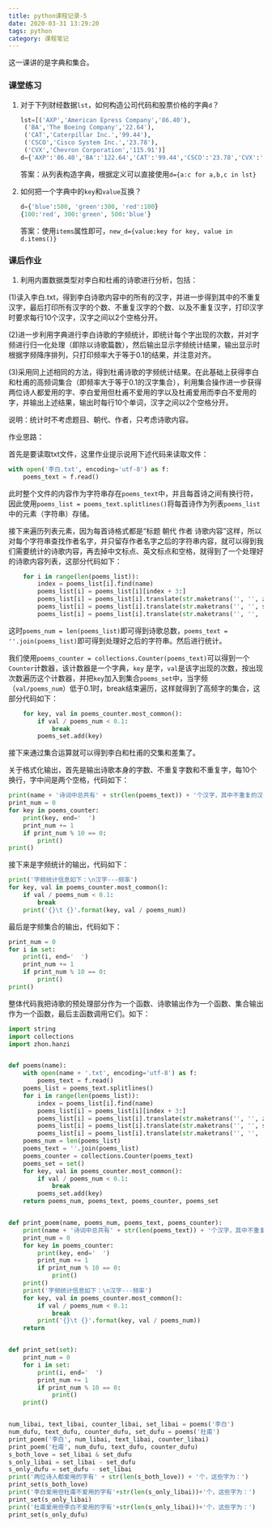 ```yaml
---
title: python课程记录-5
date: 2020-03-31 13:29:20
tags: python
category: 课程笔记
---
```

这一课讲的是字典和集合。

<!--more-->

### 课堂练习

1. 对于下列财经数据`lst`，如何构造公司代码和股票价格的字典`d`？

   ```python
   lst=[('AXP','American Epress Company','86.40'),
   	('BA','The Boeing Company','22.64'),
   	('CAT','Caterpillar Inc.','99.44'),
   	('CSCO','Cisco System Inc.','23.78'),
   	('CVX','Chevron Corporation','115.91')]
   d={'AXP':'86.40','BA':'122.64','CAT':'99.44','CSCO':'23.78','CVX':'115.91'}
   ```

   答案：从列表构造字典，根据定义可以直接使用`d={a:c for a,b,c in lst}`

2. 如何把一个字典中的`key`和`value`互换？

   ```python
   d={'blue':500, 'green':300, 'red':100}
   {100:'red', 300:'green', 500:'blue'}
   ```

   答案：使用`items`属性即可，`new_d={value:key for key, value in d.items()}`

### 课后作业

1. 利用内置数据类型对李白和杜甫的诗歌进行分析，包括：

(1)读入李白.txt，得到李白诗歌内容中的所有的汉字，并进一步得到其中的不重复汉字，最后打印所有汉字的个数、不重复汉字的个数、以及不重复汉字，打印汉字时要求每行10个汉字，汉字之间以2个空格分开。

(2)进一步利用字典进行李白诗歌的字频统计，即统计每个字出现的次数，并对字频进行归一化处理（即除以诗歌篇数），然后输出显示字频统计结果，输出显示时根据字频降序排列，只打印频率大于等于0.1的结果，并注意对齐。

(3)采用同上述相同的方法，得到杜甫诗歌的字频统计结果。在此基础上获得李白和杜甫的高频词集合（即频率大于等于0.1的汉字集合），利用集合操作进一步获得两位诗人都爱用的字、李白爱用但杜甫不爱用的字以及杜甫爱用而李白不爱用的字，并输出上述结果，输出时每行10个单词，汉字之间以2个空格分开。

说明：统计时不考虑题目、朝代、作者，只考虑诗歌内容。

作业思路：

首先是要读取txt文件，这里作业提示说用下述代码来读取文件：

```python
with open('李白.txt', encoding='utf-8') as f:
    poems_text = f.read()
```

此时整个文件的内容作为字符串存在`poems_text`中，并且每首诗之间有换行符，因此使用`poems_list = poems_text.splitlines()`将每首诗作为列表`poems_list`中的元素（字符串）存储。

接下来遍历列表元素，因为每首诗格式都是“标题 朝代 作者 诗歌内容”这样，所以对每个字符串查找作者名字，并只留存作者名字之后的字符串内容，就可以得到我们需要统计的诗歌内容，再去掉中文标点、英文标点和空格，就得到了一个处理好的诗歌内容列表，这部分代码如下：

```python
    for i in range(len(poems_list)):
        index = poems_list[i].find(name)
        poems_list[i] = poems_list[i][index + 3:]
        poems_list[i] = poems_list[i].translate(str.maketrans('', '', zhon.hanzi.punctuation))
        poems_list[i] = poems_list[i].translate(str.maketrans('', '', string.punctuation))
        poems_list[i] = poems_list[i].translate(str.maketrans('', '', ' '))
```

这时`poems_num = len(poems_list)`即可得到诗歌总数，`poems_text = ''.join(poems_list)`即可得到处理好之后的字符串。然后进行统计。

我们使用`poems_counter = collections.Counter(poems_text)`可以得到一个`Counter`计数器，该计数器是一个字典，`key` 是字，`val`是该字出现的次数，按出现次数遍历这个计数器，并把`key`加入到集合`poems_set`中，当字频（`val/poems_num`）低于0.1时，break结束遍历，这样就得到了高频字的集合，这部分代码如下：

```python
    for key, val in poems_counter.most_common():
        if val / poems_num < 0.1:
            break
        poems_set.add(key)
```

接下来通过集合运算就可以得到李白和杜甫的交集和差集了。

关于格式化输出，首先是输出诗歌本身的字数、不重复字数和不重复字，每10个换行，字中间是两个空格，代码如下：

```python
print(name + '诗词中总共有' + str(len(poems_text)) + '个汉字，其中不重复的汉字有' + str(len(poems_counter)) + '个，具体如下：')
print_num = 0
for key in poems_counter:
    print(key, end='  ')
    print_num += 1
    if print_num % 10 == 0:
        print()
print()
```

接下来是字频统计的输出，代码如下：

```python
print('字频统计信息如下：\n汉字---频率')
for key, val in poems_counter.most_common():
    if val / poems_num < 0.1:
        break
    print('{}\t {}'.format(key, val / poems_num))
```

最后是字频集合的输出，代码如下：

```python
print_num = 0
for i in set:
    print(i, end='  ')
    print_num += 1
    if print_num % 10 == 0:
        print()
print()
```



整体代码我把诗歌的预处理部分作为一个函数、诗歌输出作为一个函数、集合输出作为一个函数，最后主函数调用它们。如下：

```python
import string
import collections
import zhon.hanzi


def poems(name):
    with open(name + '.txt', encoding='utf-8') as f:
        poems_text = f.read()
    poems_list = poems_text.splitlines()
    for i in range(len(poems_list)):
        index = poems_list[i].find(name)
        poems_list[i] = poems_list[i][index + 3:]
        poems_list[i] = poems_list[i].translate(str.maketrans('', '', zhon.hanzi.punctuation))
        poems_list[i] = poems_list[i].translate(str.maketrans('', '', string.punctuation))
        poems_list[i] = poems_list[i].translate(str.maketrans('', '', ' '))
    poems_num = len(poems_list)
    poems_text = ''.join(poems_list)
    poems_counter = collections.Counter(poems_text)
    poems_set = set()
    for key, val in poems_counter.most_common():
        if val / poems_num < 0.1:
            break
        poems_set.add(key)
    return poems_num, poems_text, poems_counter, poems_set


def print_poem(name, poems_num, poems_text, poems_counter):
    print(name + '诗词中总共有' + str(len(poems_text)) + '个汉字，其中不重复的汉字有' + str(len(poems_counter)) + '个，具体如下：')
    print_num = 0
    for key in poems_counter:
        print(key, end='  ')
        print_num += 1
        if print_num % 10 == 0:
            print()
    print()
    print('字频统计信息如下：\n汉字---频率')
    for key, val in poems_counter.most_common():
        if val / poems_num < 0.1:
            break
        print('{}\t {}'.format(key, val / poems_num))
    return


def print_set(set):
    print_num = 0
    for i in set:
        print(i, end='  ')
        print_num += 1
        if print_num % 10 == 0:
            print()
    print()


num_libai, text_libai, counter_libai, set_libai = poems('李白')
num_dufu, text_dufu, counter_dufu, set_dufu = poems('杜甫')
print_poem('李白', num_libai, text_libai, counter_libai)
print_poem('杜甫', num_dufu, text_dufu, counter_dufu)
s_both_love = set_libai & set_dufu
s_only_libai = set_libai - set_dufu
s_only_dufu = set_dufu - set_libai
print('两位诗人都爱用的字有' + str(len(s_both_love)) + '个，这些字为：')
print_set(s_both_love)
print('李白爱用但杜甫不爱用的字有'+str(len(s_only_libai))+'个，这些字为：')
print_set(s_only_libai)
print('杜甫爱用但李白不爱用的字有'+str(len(s_only_libai))+'个，这些字为：')
print_set(s_only_dufu)
```

